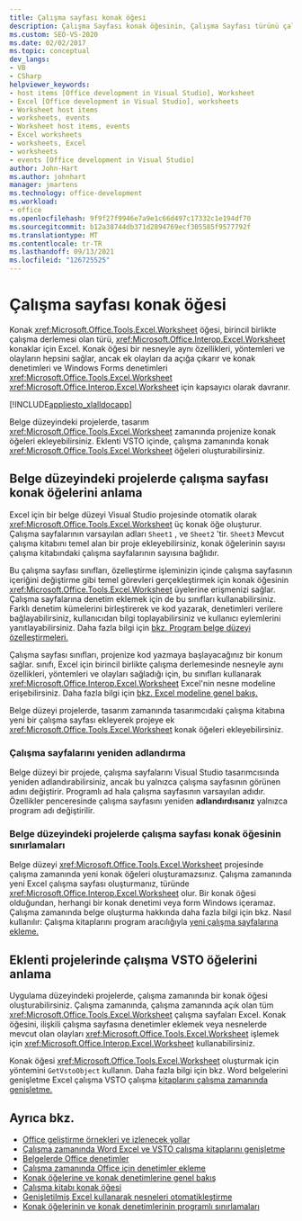 ```yaml
---
title: Çalışma sayfası konak öğesi
description: Çalışma Sayfası konak öğesinin, Çalışma Sayfası türünü çalışma sayfası için birincil birlikte çalışma derlemesine genişleten bir tür olduğunu Excel.
ms.custom: SEO-VS-2020
ms.date: 02/02/2017
ms.topic: conceptual
dev_langs:
- VB
- CSharp
helpviewer_keywords:
- host items [Office development in Visual Studio], Worksheet
- Excel [Office development in Visual Studio], worksheets
- Worksheet host items
- worksheets, events
- Worksheet host items, events
- Excel worksheets
- worksheets, Excel
- worksheets
- events [Office development in Visual Studio]
author: John-Hart
ms.author: johnhart
manager: jmartens
ms.technology: office-development
ms.workload:
- office
ms.openlocfilehash: 9f9f27f9946e7a9e1c66d497c17332c1e194df70
ms.sourcegitcommit: b12a38744db371d2894769ecf305585f9577792f
ms.translationtype: MT
ms.contentlocale: tr-TR
ms.lasthandoff: 09/13/2021
ms.locfileid: "126725525"
---
```

# <a name="worksheet-host-item"></a>Çalışma sayfası konak öğesi
  Konak <xref:Microsoft.Office.Tools.Excel.Worksheet> öğesi, birincil birlikte çalışma derlemesi olan türü, <xref:Microsoft.Office.Interop.Excel.Worksheet> konaklar için Excel. Konak öğesi bir nesneyle aynı özellikleri, yöntemleri ve olayların hepsini sağlar, ancak ek olayları da açığa çıkarır ve konak denetimleri ve Windows Forms denetimleri <xref:Microsoft.Office.Tools.Excel.Worksheet> <xref:Microsoft.Office.Interop.Excel.Worksheet> için kapsayıcı olarak davranır.

 [!INCLUDE[appliesto_xlalldocapp](../vsto/includes/appliesto-xlalldocapp-md.md)]

 Belge düzeyindeki projelerde, tasarım <xref:Microsoft.Office.Tools.Excel.Worksheet> zamanında projenize konak öğeleri ekleyebilirsiniz. Eklenti VSTO içinde, çalışma zamanında konak <xref:Microsoft.Office.Tools.Excel.Worksheet> öğeleri oluşturabilirsiniz.

## <a name="understand-worksheet-host-items-in-document-level-projects"></a>Belge düzeyindeki projelerde çalışma sayfası konak öğelerini anlama
 Excel için bir belge düzeyi Visual Studio projesinde otomatik olarak <xref:Microsoft.Office.Tools.Excel.Worksheet> üç konak öğe oluşturur. Çalışma sayfalarının varsayılan adları `Sheet1` , ve `Sheet2` 'tir. `Sheet3` Mevcut çalışma kitabını temel alan bir proje ekleyebilirsiniz, konak öğelerinin sayısı çalışma kitabındaki çalışma sayfalarının sayısına bağlıdır.

 Bu çalışma sayfası sınıfları, özelleştirme işleminizin içinde çalışma sayfasının içeriğini değiştirme gibi temel görevleri gerçekleştirmek için konak öğesinin <xref:Microsoft.Office.Tools.Excel.Worksheet> üyelerine erişmenizi sağlar. Çalışma sayfalarına denetim eklemek için de bu sınıfları kullanabilirsiniz. Farklı denetim kümelerini birleştirerek ve kod yazarak, denetimleri verilere bağlayabilirsiniz, kullanıcıdan bilgi toplayabilirsiniz ve kullanıcı eylemlerini yanıtlayabilirsiniz. Daha fazla bilgi için [bkz. Program belge düzeyi özelleştirmeleri.](../vsto/programming-document-level-customizations.md)

 Çalışma sayfası sınıfları, projenize kod yazmaya başlayacağınız bir konum sağlar. sınıfı, Excel için birincil birlikte çalışma derlemesinde nesneyle aynı özellikleri, yöntemleri ve olayları sağladığı için, bu sınıfları kullanarak <xref:Microsoft.Office.Interop.Excel.Worksheet> Excel'nin nesne modeline erişebilirsiniz. Daha fazla bilgi için [bkz. Excel modeline genel bakış.](../vsto/excel-object-model-overview.md)

 Belge düzeyi projelerde, tasarım zamanında tasarımcıdaki çalışma kitabına yeni bir çalışma sayfası ekleyerek projeye ek <xref:Microsoft.Office.Tools.Excel.Worksheet> konak öğeleri ekleyebilirsiniz.

### <a name="rename-worksheets"></a>Çalışma sayfalarını yeniden adlandırma
 Belge düzeyi bir projede, çalışma sayfalarını Visual Studio tasarımcısında yeniden adlandırabilirsiniz, ancak bu yalnızca çalışma sayfasının görünen adını değiştirir. Programlı ad hala çalışma sayfasının varsayılan adıdır. Özellikler penceresinde çalışma sayfasını yeniden **adlandırdısanız** yalnızca program adı değiştirilir.

### <a name="limitations-of-the-worksheet-host-item-in-document-level-projects"></a>Belge düzeyindeki projelerde çalışma sayfası konak öğesinin sınırlamaları
 Belge düzeyi <xref:Microsoft.Office.Tools.Excel.Worksheet> projesinde çalışma zamanında yeni konak öğeleri oluşturamazsınız. Çalışma zamanında yeni Excel çalışma sayfası oluşturmanız, türünde <xref:Microsoft.Office.Interop.Excel.Worksheet> olur. Bir konak öğesi olduğundan, herhangi bir konak denetimi veya form Windows içeramaz. Çalışma zamanında belge oluşturma hakkında daha fazla bilgi için bkz. Nasıl kullanılır: Çalışma kitaplarını program aracılığıyla [yeni çalışma sayfalarına ekleme.](../vsto/how-to-programmatically-add-new-worksheets-to-workbooks.md)

## <a name="understand-worksheet-host-items-in-vsto-add-in-projects"></a>Eklenti projelerinde çalışma VSTO öğelerini anlama
 Uygulama düzeyindeki projelerde, çalışma zamanında bir konak öğesi oluşturabilirsiniz. Çalışma zamanında, çalışma zamanında açık olan tüm <xref:Microsoft.Office.Tools.Excel.Worksheet> çalışma sayfaları Excel. Konak öğesini, ilişkili çalışma sayfasına denetimler eklemek veya nesnelerde mevcut olan olayları <xref:Microsoft.Office.Tools.Excel.Worksheet> işlemek için <xref:Microsoft.Office.Interop.Excel.Worksheet> kullanabilirsiniz.

 Konak öğesi <xref:Microsoft.Office.Tools.Excel.Worksheet> oluşturmak için yöntemini `GetVstoObject` kullanın. Daha fazla bilgi için bkz. Word belgelerini genişletme Excel çalışma VSTO çalışma [kitaplarını çalışma zamanında genişletme.](../vsto/extending-word-documents-and-excel-workbooks-in-vsto-add-ins-at-run-time.md)

## <a name="see-also"></a>Ayrıca bkz.
- [Office geliştirme örnekleri ve izlenecek yollar](../vsto/office-development-samples-and-walkthroughs.md)
- [Çalışma zamanında Word Excel ve VSTO çalışma kitaplarını genişletme](../vsto/extending-word-documents-and-excel-workbooks-in-vsto-add-ins-at-run-time.md)
- [Belgelerde Office denetimler](../vsto/controls-on-office-documents.md)
- [Çalışma zamanında Office için denetimler ekleme](../vsto/adding-controls-to-office-documents-at-run-time.md)
- [Konak öğelerine ve konak denetimlerine genel bakış](../vsto/host-items-and-host-controls-overview.md)
- [Çalışma kitabı konak öğesi](../vsto/workbook-host-item.md)
- [Genişletilmiş Excel kullanarak nesneleri otomatikleştirme](../vsto/automating-excel-by-using-extended-objects.md)
- [Konak öğelerinin ve konak denetimlerinin programlı sınırlamaları](../vsto/programmatic-limitations-of-host-items-and-host-controls.md)
